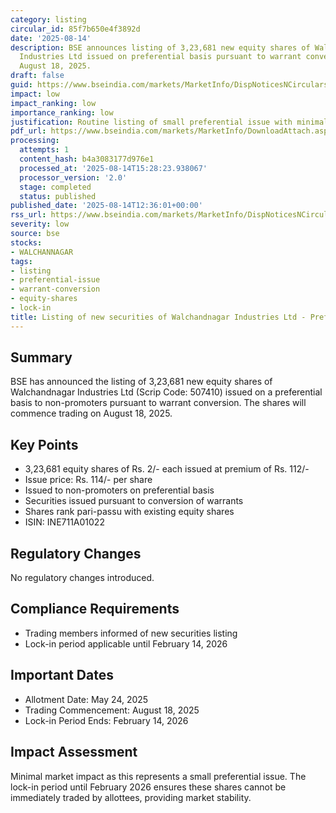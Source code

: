 ```yaml
---
category: listing
circular_id: 85f7b650e4f3892d
date: '2025-08-14'
description: BSE announces listing of 3,23,681 new equity shares of Walchandnagar
  Industries Ltd issued on preferential basis pursuant to warrant conversion, effective
  August 18, 2025.
draft: false
guid: https://www.bseindia.com/markets/MarketInfo/DispNoticesNCirculars.aspx?Noticeid={213F427E-A0A2-4BE3-8DC0-6AA021DFA699}&noticeno=20250814-44&dt=08/14/2025&icount=44&totcount=59&flag=0
impact: low
impact_ranking: low
importance_ranking: low
justification: Routine listing of small preferential issue with minimal market impact
pdf_url: https://www.bseindia.com/markets/MarketInfo/DownloadAttach.aspx?id=20250814-44&attachedId=
processing:
  attempts: 1
  content_hash: b4a3083177d976e1
  processed_at: '2025-08-14T15:28:23.938067'
  processor_version: '2.0'
  stage: completed
  status: published
published_date: '2025-08-14T12:36:01+00:00'
rss_url: https://www.bseindia.com/markets/MarketInfo/DispNoticesNCirculars.aspx?Noticeid={213F427E-A0A2-4BE3-8DC0-6AA021DFA699}&noticeno=20250814-44&dt=08/14/2025&icount=44&totcount=59&flag=0
severity: low
source: bse
stocks:
- WALCHANNAGAR
tags:
- listing
- preferential-issue
- warrant-conversion
- equity-shares
- lock-in
title: Listing of new securities of Walchandnagar Industries Ltd - Preferential Issue
---
```


## Summary

BSE has announced the listing of 3,23,681 new equity shares of Walchandnagar Industries Ltd (Scrip Code: 507410) issued on a preferential basis to non-promoters pursuant to warrant conversion. The shares will commence trading on August 18, 2025.

## Key Points

- 3,23,681 equity shares of Rs. 2/- each issued at premium of Rs. 112/-
- Issue price: Rs. 114/- per share
- Issued to non-promoters on preferential basis
- Securities issued pursuant to conversion of warrants
- Shares rank pari-passu with existing equity shares
- ISIN: INE711A01022

## Regulatory Changes

No regulatory changes introduced.

## Compliance Requirements

- Trading members informed of new securities listing
- Lock-in period applicable until February 14, 2026

## Important Dates

- Allotment Date: May 24, 2025
- Trading Commencement: August 18, 2025
- Lock-in Period Ends: February 14, 2026

## Impact Assessment

Minimal market impact as this represents a small preferential issue. The lock-in period until February 2026 ensures these shares cannot be immediately traded by allottees, providing market stability.